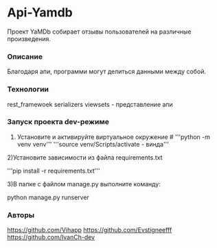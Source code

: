 # Api-Yamdb
Проект YaMDb собирает отзывы пользователей на различные произведения.
### Описание
Благодаря апи, программи могут делиться данными между собой.
### Технологии
rest_framewoek
serializers
viewsets - представление апи
### Запуск проекта dev-режиме
 1) Установите и активируйте виртуальное окружение # 
 '''python -m venv venv'''
 '''source venv/Scripts/activate - винда'''

 2)Установите зависимости из файла requirements.txt

'''pip install -r requirements.txt'''
 
3)В папке с файлом manage.py выполните команду:

python manage.py runserver
### Авторы
https://github.com/Vihapp
https://github.com/Evstigneefff
https://github.com/IvanCh-dev
